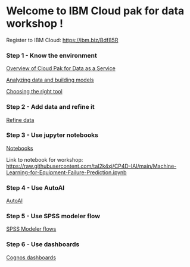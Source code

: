 # Welcome to IBM Cloud pak for data workshop !

Register to IBM Cloud: https://ibm.biz/Bdf85R

### Step 1 - Know the environment

[Overview of Cloud Pak for Data as a Service](https://eu-gb.dataplatform.cloud.ibm.com/docs/content/wsj/getting-started/overview-cpdaas.html?context=cpdaas&audience=wdp)

[Analyzing data and building models](https://eu-gb.dataplatform.cloud.ibm.com/docs/content/wsj/analyze-data/data-science.html?context=cpdaas&audience=wdp)

[Choosing the right tool](https://eu-gb.dataplatform.cloud.ibm.com/docs/content/wsj/getting-started/tools.html?context=cpdaas&audience=wdp)

### Step 2 - Add data and refine it

[Refine data](https://eu-gb.dataplatform.cloud.ibm.com/docs/content/wsj/getting-started/get-started-refine.html?context=cpdaas&audience=wdp)

### Step 3 - Use jupyter notebooks

[Notebooks](https://eu-gb.dataplatform.cloud.ibm.com/docs/content/wsj/analyze-data/notebooks-parent.html?context=cpdaas&audience=wdp)

Link to notebook for workshop: https://raw.githubusercontent.com/tal2k4xj/CP4D-IAI/main/Machine-Learning-for-Equipment-Failure-Prediction.ipynb

### Step 4 - Use AutoAI

[AutoAI](https://eu-gb.dataplatform.cloud.ibm.com/docs/content/wsj/analyze-data/autoai-overview.html?context=cpdaas&audience=wdp)

### Step 5 - Use SPSS modeler flow

[SPSS Modeler flows](https://eu-gb.dataplatform.cloud.ibm.com/docs/content/wsd/spss-modeler.html?context=cpdaas&audience=wdp)

### Step 6 - Use dashboards

[Cognos dashboards](https://eu-gb.dataplatform.cloud.ibm.com/docs/content/wsj/getting-started/get-start-story.html?context=cpdaas&audience=wdp)